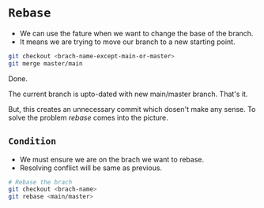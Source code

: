 # `Rebase`

- We can use the fature when we want to change the base of the branch.
- It means we are trying to move our branch to a new starting point.

```bash
git checkout <brach-name-except-main-or-master>
git merge master/main
```

Done.

The current branch is upto-dated with new main/master branch. That's it.

But, this creates an unnecessary commit which dosen't make any sense. To solve the problem _rebase_ comes into the picture.

## `Condition`

- We must ensure we are on the brach we want to rebase.
- Resolving conflict will be same as previous.

```bash
# Rebase the brach
git checkout <brach-name>
git rebase <main/master>
```
